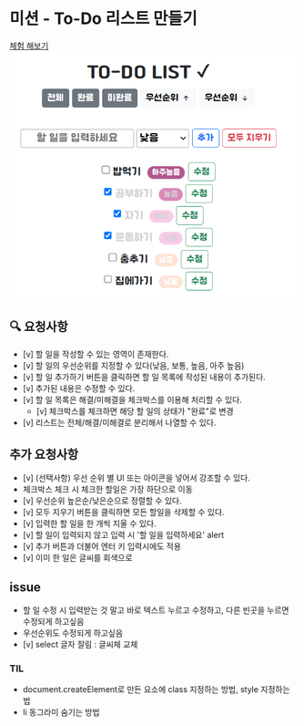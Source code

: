 # 미션 - To-Do 리스트 만들기
<a href="https://haazzero.github.io/RESAT_FE/day3/todoList.html">체험 해보기</a>
<img src="exTodoList.png">

## 🔍 요청사항
- [v] 할 일을 작성할 수 있는 영역이 존재한다.
- [v] 할 일의 우선순위를 지정할 수 있다(낮음, 보통, 높음, 아주 높음)
- [v] 할 일 추가하기 버튼을 클릭하면 할 일 목록에 작성된 내용이 추가된다.
- [v] 추가된 내용은 수정할 수 있다.
- [v] 할 일 목록은 해결/미해결을 체크박스를 이용해 처리할 수 있다.
    - [v] 체크박스를 체크하면 해당 할 일의 상태가 "완료"로 변경
- [v] 리스트는 전체/해결/미해결로 분리해서 나열할 수 있다.

## 추가 요청사항
- [v] (선택사항) 우선 순위 별 UI 또는 아이콘을 넣어서 강조할 수 있다.
- 체크박스 체크 시 체크한 할일은 가장 하단으로 이동
- [v] 우선순위 높은순/낮은순으로 정렬할 수 있다.
- [v] 모두 지우기 버튼을 클릭하면 모든 할일을 삭제할 수 있다.
- [v] 입력한 할 일을 한 개씩 지울 수 있다.
- [v] 할 일이 입력되지 않고 입력 시 '할 일을 입력하세요' alert
- [v] 추가 버튼과 더불어 엔터 키 입력시에도 적용
- [v] 이미 한 일은 글씨를 회색으로

## issue
- 할 일 수정 시 입력받는 것 말고 바로 텍스트 누르고 수정하고, 다른 빈곳을 누르면 수정되게 하고싶음
- 우선순위도 수정되게 하고싶음
- [v] select 글자 잘림 : 글씨체 교체

### TIL
-  document.createElement로 만든 요소에 class 지정하는 방법, style 지정하는법
-  li 동그라미 숨기는 방법